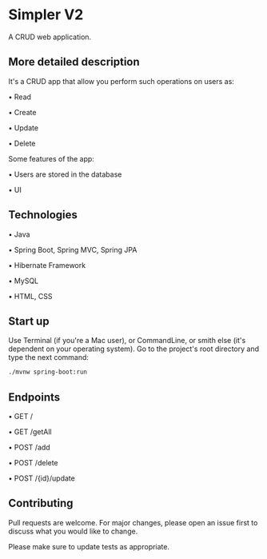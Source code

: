 # Simpler V2

A CRUD web application.

## More detailed description

It's a CRUD app that allow you perform such operations on users as:

• Read

• Create

• Update

• Delete


Some features of the app:

• Users are stored in the database

• UI

## Technologies
• Java

• Spring Boot, Spring MVC, Spring JPA

• Hibernate Framework

• MySQL

• HTML, CSS

## Start up

Use Terminal (if you're a Mac user), or CommandLine, or smith else (it's dependent on your operating system). Go to the project's root directory and type the next command:

```bash
./mvnw spring-boot:run
```

## Endpoints

• GET /

• GET /getAll

• POST /add

• POST /delete

• POST /{id}/update


## Contributing
Pull requests are welcome. For major changes, please open an issue first to discuss what you would like to change.

Please make sure to update tests as appropriate.
